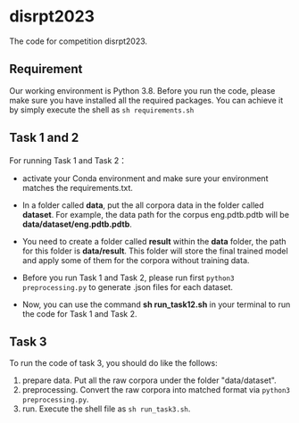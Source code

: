 # disrpt2023
The code for competition disrpt2023.

## Requirement
Our working environment is Python 3.8. Before you run the code, please make sure you have installed all the required packages. You can achieve it by simply execute the shell as `sh requirements.sh`

## Task 1 and 2
For running Task 1 and Task 2：
- activate your Conda environment and make sure your environment matches the requirements.txt. 

- In a folder called **data**, put the all corpora data in the folder called **dataset**. For example, the data path for the corpus eng.pdtb.pdtb will be **data/dataset/eng.pdtb.pdtb**.
- You need to create a folder called **result** within the **data** folder, the path for this folder is **data/result**. This folder will store the final trained model and apply some of them for the corpora without training data. 
- Before you run Task 1 and Task 2, please run first `python3 preprocessing.py` to generate .json files for each dataset.
- Now, you can use the command **sh run_task12.sh** in your terminal to run the code for Task 1 and Task 2.

## Task 3
To run the code of task 3, you should do like the follows:
1. prepare data. Put all the raw corpora under the folder "data/dataset".
2. preprocessing. Convert the raw corpora into matched format via `python3 preprocessing.py`.
3. run. Execute the shell file as `sh run_task3.sh`.
